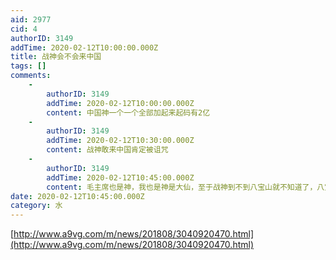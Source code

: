 ```yaml
---
aid: 2977
cid: 4
authorID: 3149
addTime: 2020-02-12T10:00:00.000Z
title: 战神会不会来中国
tags: []
comments:
    -
        authorID: 3149
        addTime: 2020-02-12T10:00:00.000Z
        content: 中国神一个一个全部加起来起码有2亿
    -
        authorID: 3149
        addTime: 2020-02-12T10:30:00.000Z
        content: 战神敢来中国肯定被诅咒
    -
        authorID: 3149
        addTime: 2020-02-12T10:45:00.000Z
        content: 毛主席也是神，我也是神是大仙，至于战神到不到八宝山就不知道了，八宝山最近好像有新人
date: 2020-02-12T10:45:00.000Z
category: 水
---
```


[http://www.a9vg.com/m/news/201808/3040920470.html](http://www.a9vg.com/m/news/201808/3040920470.html)
